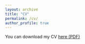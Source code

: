 ```yaml
---
layout: archive
title: "CV"
permalink: /cv/
author_profile: true
---
```


You can download my CV [here (PDF)](https://wd2179.github.io/files/cv.pdf)



